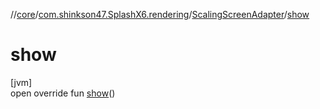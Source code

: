 //[core](../../../index.md)/[com.shinkson47.SplashX6.rendering](../index.md)/[ScalingScreenAdapter](index.md)/[show](show.md)

# show

[jvm]\
open override fun [show](show.md)()
